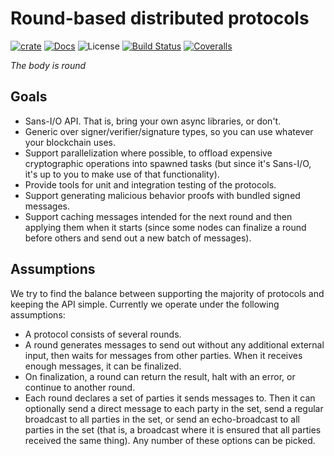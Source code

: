 # Round-based distributed protocols

[![crate][crate-image]][crate-link]
[![Docs][docs-image]][docs-link]
![License][license-image]
[![Build Status][build-image]][build-link]
[![Coveralls][coveralls-image]][coveralls-link]


*The body is round*

## Goals

- Sans-I/O API. That is, bring your own async libraries, or don't.
- Generic over signer/verifier/signature types, so you can use whatever your blockchain uses.
- Support parallelization where possible, to offload expensive cryptographic operations into spawned tasks (but since it's Sans-I/O, it's up to you to make use of that functionality).
- Provide tools for unit and integration testing of the protocols.
- Support generating malicious behavior proofs with bundled signed messages.
- Support caching messages intended for the next round and then applying them when it starts (since some nodes can finalize a round before others and send out a new batch of messages).


## Assumptions

We try to find the balance between supporting the majority of protocols and keeping the API simple. Currently we operate under the following assumptions:

- A protocol consists of several rounds.
- A round generates messages to send out without any additional external input, then waits for messages from other parties. When it receives enough messages, it can be finalized.
- On finalization, a round can return the result, halt with an error, or continue to another round.
- Each round declares a set of parties it sends messages to. Then it can optionally send a direct message to each party in the set, send a regular broadcast to all parties in the set, or send an echo-broadcast to all parties in the set (that is, a broadcast where it is ensured that all parties received the same thing). Any number of these options can be picked.


[crate-image]: https://img.shields.io/crates/v/manul.svg
[crate-link]: https://crates.io/crates/manul
[docs-image]: https://docs.rs/manul/badge.svg
[docs-link]: https://docs.rs/manul/
[license-image]: https://img.shields.io/crates/l/manul
[build-image]: https://github.com/entropyxyz/manul/actions/workflows/ci.yml/badge.svg?branch=master&event=push
[build-link]: https://github.com/entropyxyz/manul/actions?query=workflow%3Aci
[coveralls-image]: https://coveralls.io/repos/github/entropyxyz/manul/badge.svg?branch=master
[coveralls-link]: https://coveralls.io/github/entropyxyz/manul?branch=master
